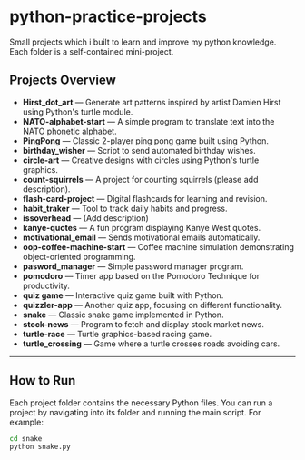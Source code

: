 # python-practice-projects

Small projects which i built to learn and improve my python knowledge. Each folder is a self-contained mini-project.

## Projects Overview

- **Hirst_dot_art** — Generate art patterns inspired by artist Damien Hirst using Python's turtle module.
- **NATO-alphabet-start** — A simple program to translate text into the NATO phonetic alphabet.
- **PingPong** — Classic 2-player ping pong game built using Python.
- **birthday_wisher** — Script to send automated birthday wishes.
- **circle-art** — Creative designs with circles using Python's turtle graphics.
- **count-squirrels** — A project for counting squirrels (please add description).
- **flash-card-project** — Digital flashcards for learning and revision.
- **habit_traker** — Tool to track daily habits and progress.
- **issoverhead** — (Add description)
- **kanye-quotes** — A fun program displaying Kanye West quotes.
- **motivational_email** — Sends motivational emails automatically.
- **oop-coffee-machine-start** — Coffee machine simulation demonstrating object-oriented programming.
- **pasword_manager** — Simple password manager program.
- **pomodoro** — Timer app based on the Pomodoro Technique for productivity.
- **quiz game** — Interactive quiz game built with Python.
- **quizzler-app** — Another quiz app, focusing on different functionality.
- **snake** — Classic snake game implemented in Python.
- **stock-news** — Program to fetch and display stock market news.
- **turtle-race** — Turtle graphics-based racing game.
- **turtle_crossing** — Game where a turtle crosses roads avoiding cars.

---

## How to Run

Each project folder contains the necessary Python files. You can run a project by navigating into its folder and running the main script. For example:

```bash
cd snake
python snake.py

